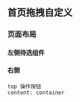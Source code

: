 <!--
 * @Descripttion: 
 * @Author: pengpeng
 * @Date: 2021-04-28 10:06:50
 * @LastEditors: pengpeng
 * @LastEditTime: 2021-04-28 10:09:05
-->
## 首页拖拽自定义
### 页面布局

#### 左侧待选组件
#### 右侧
    top 操作按钮
    content: container
